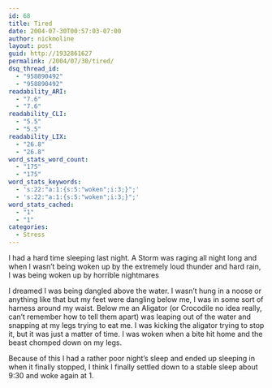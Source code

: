 ```yaml
---
id: 68
title: Tired
date: 2004-07-30T00:57:03-07:00
author: nickmoline
layout: post
guid: http://1932861627
permalink: /2004/07/30/tired/
dsq_thread_id:
  - "958890492"
  - "958890492"
readability_ARI:
  - "7.6"
  - "7.6"
readability_CLI:
  - "5.5"
  - "5.5"
readability_LIX:
  - "26.8"
  - "26.8"
word_stats_word_count:
  - "175"
  - "175"
word_stats_keywords:
  - 's:22:"a:1:{s:5:"woken";i:3;}";'
  - 's:22:"a:1:{s:5:"woken";i:3;}";'
word_stats_cached:
  - "1"
  - "1"
categories:
  - Stress
---
```

I had a hard time sleeping last night. A Storm was raging all night long and when I wasn&#8217;t being woken up by the extremely loud thunder and hard rain, I was being woken up by horrible nightmares

<!--more-->

I dreamed I was being dangled above the water. I wasn&#8217;t hung in a noose or anything like that but my feet were dangling below me, I was in some sort of harness around my waist. Below me an Aligator (or Crocodile no idea really, can&#8217;t remember how to tell them apart) was leaping out of the water and snapping at my legs trying to eat me. I was kicking the aligator trying to stop it, but it was just a matter of time. I was woken when a bite hit home and the beast chomped down on my legs.

Because of this I had a rather poor night&#8217;s sleep and ended up sleeping in when it finally stopped, I think I finally settled down to a stable sleep about 9:30 and woke again at 1.